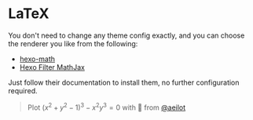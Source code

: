 # LaTeX

You don't need to change any theme config exactly, and you can choose the renderer you like from the following:

- [hexo-math](https://github.com/hexojs/hexo-math)
- [Hexo Filter MathJax](https://github.com/next-theme/hexo-filter-mathjax)

Just follow their documentation to install them, no further configuration required.

> Plot $(x^2 + y^2 -1)^3 -x^2 y^3 = 0$ with 💖 from [@aeilot](https://github.com/aeilot)
